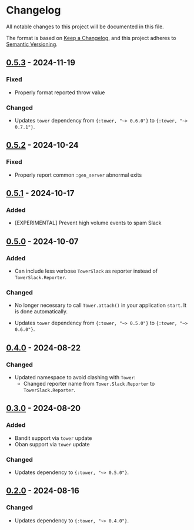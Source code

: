 # Changelog

All notable changes to this project will be documented in this file.

The format is based on [Keep a Changelog](https://keepachangelog.com/en/1.1.0/),
and this project adheres to [Semantic Versioning](https://semver.org/spec/v2.0.0.html).

## [0.5.3] - 2024-11-19

### Fixed

- Properly format reported throw value

### Changed

- Updates `tower` dependency from `{:tower, "~> 0.6.0"}` to `{:tower, "~> 0.7.1"}`.

## [0.5.2] - 2024-10-24

### Fixed

- Properly report common `:gen_server` abnormal exits

## [0.5.1] - 2024-10-17

### Added

- [EXPERIMENTAL] Prevent high volume events to spam Slack

## [0.5.0] - 2024-10-07

### Added

- Can include less verbose `TowerSlack` as reporter instead of `TowerSlack.Reporter`.

### Changed

- No longer necessary to call `Tower.attach()` in your application `start`. It is done
automatically.

- Updates `tower` dependency from `{:tower, "~> 0.5.0"}` to `{:tower, "~> 0.6.0"}`.

## [0.4.0] - 2024-08-22

### Changed

- Updated namespace to avoid clashing with `Tower`:
  - Changed reporter name from `Tower.Slack.Reporter` to `TowerSlack.Reporter`.

## [0.3.0] - 2024-08-20

### Added

- Bandit support via `tower` update
- Oban support via `tower` update

### Changed

- Updates dependency to `{:tower, "~> 0.5.0"}`.

## [0.2.0] - 2024-08-16

### Changed

- Updates dependency to `{:tower, "~> 0.4.0"}`.

[0.5.3]: https://github.com/mimiquate/tower_slack/compare/v0.5.2...v0.5.3/
[0.5.2]: https://github.com/mimiquate/tower_slack/compare/v0.5.1...v0.5.2/
[0.5.1]: https://github.com/mimiquate/tower_slack/compare/v0.5.0...v0.5.1/
[0.5.0]: https://github.com/mimiquate/tower_slack/compare/v0.4.0...v0.5.0/
[0.4.0]: https://github.com/mimiquate/tower_slack/compare/v0.3.0...v0.4.0/
[0.3.0]: https://github.com/mimiquate/tower_slack/compare/v0.2.0...v0.3.0/
[0.2.0]: https://github.com/mimiquate/tower_slack/compare/v0.1.0...v0.2.0/

